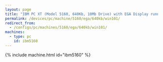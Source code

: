 ```yaml
---
layout: page
title: "IBM PC XT (Model 5160, 640Kb, 10Mb Drive) with EGA Display running Windows 1.01"
permalink: /devices/pc/machine/5160/ega/640kb/win101/
redirect_from:
  - /configs/pc/machines/5160/ega/640kb/win101/
machines:
  - type: pc
    id: ibm5160
---
```


{% include machine.html id="ibm5160" %}
